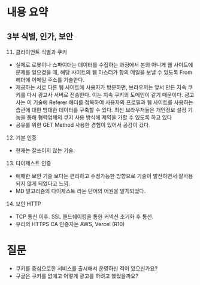 # 내용 요약 
## 3부 식별, 인가, 보안 
11. 클라이언트 식별과 쿠키
- 실제로 로봇이나 스파이더는 데이터를 수집하는 과정에서 본의 아니게 웹 사이트에 문제를 일으켰을 때, 해당 사이트의 웹 마스터가 항의 메일을 보낼 수 있도록 From 헤더에 이메일 주소를 기술한다.
- 제공하는 서로 다른 웹 사이트에 사용자가 방문하면, 브라우저는 앞서 만든 지속 쿠키를 다시 광고사 서버로 전송한다. 이는 지속 쿠키의 도메인이 같기 때문이다. 광고사는 이 기술에 Referer 헤더를 접목하여 사용자의 프로필과 웹 사이트를 사용하는 습관에 대한 방대한 데이터를 구축할 수 있다. 최신 브라우저들은 개인정보 설정 기능을 통해 협력업체의 쿠키 사용 방식에 제약을 가할 수 있도록 하고 있다
- 공유를 위한 GET Method 사용한 경험이 있어서 공감이 갔다.
12. 기본 인증
- 현재는 잘쓰이지 않는 기술.
13. 다이제스트 인증
- 애매한 보안 기술 보다는 편리하고 수정가능한 방향으로 기술이 발전하면서 잘사용되지 않게 되었다고 느낌.
- MD 알고리즘의 다이제스트 라는 단어의 어원을 알게되었다.
14. 보안 HTTP
- TCP 통신 이후. SSL 핸드쉐이킹을 통한 커넥션 초기화 후 통신.
- 우리의 HTTPS CA 인증자는 AWS, Vercel (R10)

# 질문
- 쿠키를 중심으로한 서비스를 출시해서 운영하신 적이 있으신가요?
- 구글은 쿠키를 없에고 어떻게 광고를 하려고 했었을까요?